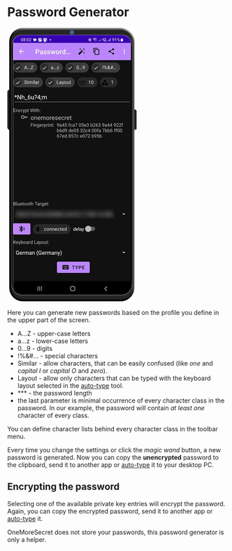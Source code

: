 # Password Generator
![password generator](./readme_images/password_generator.png)

Here you can generate new passwords based on the profile you define in the upper part of the screen. 
- A...Z - upper-case letters
- a...z - lower-case letters
- 0...9 - digits
- !%&#... - special characters
- Similar - allow characters, that can be easily confused (like *one* and *capital I* or *capital O* and *zero*). 
- Layout - allow only characters that can be typed with the keyboard layout selected in the [auto-type](autotype.md) tool.
- *** - the password length
- the last parameter is minimal occurrence of every character class in the password. In our example, the password will contain *at least one* character of every class. 

You can define character lists behind every character class in the toolbar menu. 

Every time you change the settings or click the *magic wand* button, a new password is generated. Now you can copy the **unencrypted** password to the clipboard, send it to another app or [auto-type](autotype.md) it to your desktop PC. 

## Encrypting the password

Selecting one of the available private key entries will encrypt the password. Again, you can copy the encrypted password, send it to another app or [auto-type](autotype.md) it. 

OneMoreSecret does not store your passwords, this password generator is only a helper.